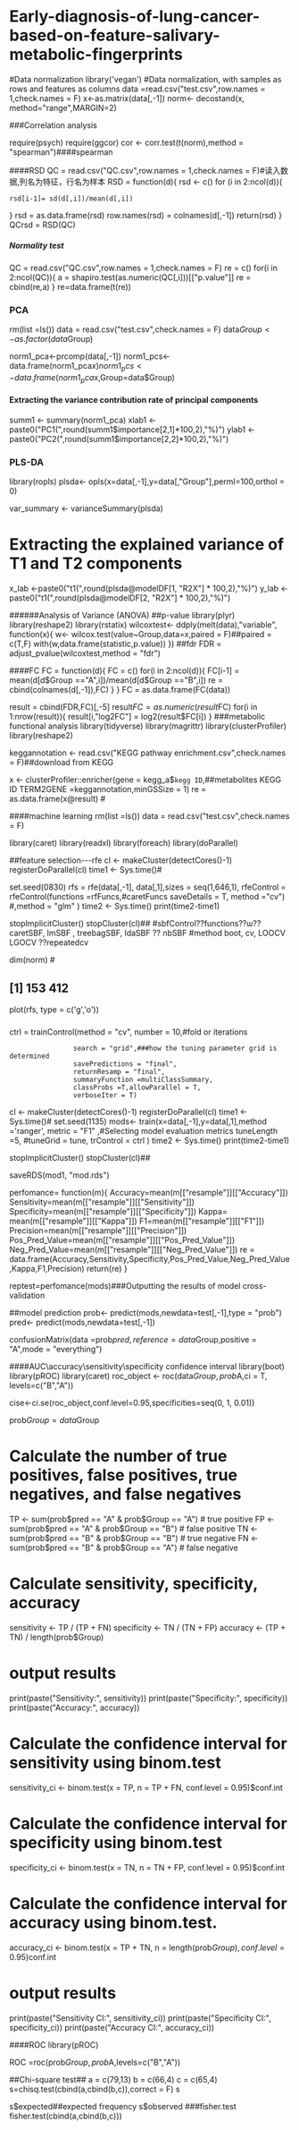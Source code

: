 # Early-diagnosis-of-lung-cancer-based-on-feature-salivary-metabolic-fingerprints

#Data normalization
library('vegan')
#Data normalization, with samples as rows and features as columns
data =read.csv("test.csv",row.names = 1,check.names = F)
x<-as.matrix(data[,-1])
norm<- decostand(x, method="range",MARGIN=2)


###Correlation analysis

require(psych)
require(ggcor)
cor <- corr.test(t(norm),method = "spearman")####spearman

####RSD
QC = read.csv("QC.csv",row.names = 1,check.names = F)#读入数据,列名为特征，行名为样本
RSD = function(d){
  rsd <- c()
  for (i in 2:ncol(d)){
    
    rsd[i-1]= sd(d[,i])/mean(d[,i])
    
  }
  rsd = as.data.frame(rsd)
  row.names(rsd) = colnames(d[,-1])
  return(rsd)
}
QCrsd = RSD(QC)


##### Normality test
QC = read.csv("QC.csv",row.names = 1,check.names = F)
re = c()
for(i in 2:ncol(QC)){
  a = shapiro.test(as.numeric(QC[,i]))[["p.value"]]
  re = cbind(re,a)
}
re=data.frame(t(re))


### PCA
rm(list =ls())
data = read.csv("test.csv",check.names = F)
data$Group<-as.factor(data$Group)

norm1_pca<-prcomp(data[,-1])
norm1_pcs<-data.frame(norm1_pca$x)
norm1_pcs<-data.frame(norm1_pca$x,Group=data$Group)
#### Extracting the variance contribution rate of principal components
summ1 <- summary(norm1_pca)
xlab1 <- paste0("PC1(",round(summ1$importance[2,1]*100,2),"%)")
ylab1 <- paste0("PC2(",round(summ1$importance[2,2]*100,2),"%)")

### PLS-DA
library(ropls)
plsda<- opls(x=data[,-1],y=data[,"Group"],permI=100,orthoI = 0)

var_summary <- varianceSummary(plsda)

# Extracting the explained variance of T1 and T2 components
x_lab <-paste0("t1(",round(plsda@modelDF[1, "R2X"] * 100,2),"%)")
y_lab <-paste0("t1(",round(plsda@modelDF[2, "R2X"] * 100,2),"%)")

######Analysis of Variance (ANOVA)
##p-value
library(plyr)
library(reshape2)
library(rstatix)
wilcoxtest<- ddply(melt(data),"variable",
                   function(x){
                     w<- wilcox.test(value~Group,data=x,paired = F)##paired = c(T,F)
                     with(w,data.frame(statistic,p.value))
                   })
##fdr
FDR = adjust_pvalue(wilcoxtest,method = "fdr")

####FC
FC = function(d){
  FC = c()
  for(i in 2:ncol(d)){
    FC[i-1] = mean(d[d$Group =="A",i])/mean(d[d$Group =="B",i])
  re = cbind(colnames(d[,-1]),FC)
  }
}
FC = as.data.frame(FC(data))  


result = cbind(FDR,FC)[,-5]
result$FC = as.numeric(result$FC)
for(i in 1:nrow(result)){
  result[i,"log2FC"] = log2(result$FC[i])
}
###metabolic functional analysis
library(tidyverse)
library(magrittr)
library(clusterProfiler)
library(reshape2)

keggannotation <- read.csv("KEGG pathway enrichment.csv",check.names = F)##download from KEGG

x <- clusterProfiler::enricher(gene = kegg_a$`kegg ID`,##metabolites KEGG ID
                               TERM2GENE =keggannotation,minGSSize = 1)
re = as.data.frame(x@result) #


####machine learning
rm(list =ls())
data = read.csv("test.csv",check.names = F)

library(caret)
library(readxl)
library(foreach)
library(doParallel)


##feature selection---rfe
cl <- makeCluster(detectCores()-1)
registerDoParallel(cl)
time1 <- Sys.time()#

set.seed(0830)
rfs = rfe(data[,-1], data[,1],sizes = seq(1,646,1),
          rfeControl = rfeControl(functions =rfFuncs,#caretFuncs
                                  saveDetails = T,
                                  method ="cv")
          #,method = "glm"
)
time2 <- Sys.time()
print(time2-time1)

stopImplicitCluster()
stopCluster(cl)##
#sbfControl??functions??ѡ??caretSBF, lmSBF , treebagSBF, ldaSBF ?? nbSBF
#method boot, cv, LOOCV  LGOCV ??repeatedcv

dim(norm) #
## [1] 153 412
plot(rfs, type = c('g','o'))


###

ctrl = trainControl(method = "cv",
                    number = 10,#fold or iterations
                    
                    search = "grid",###how the tuning parameter grid is determined
                    savePredictions = "final", 
                    returnResamp = "final",
                    summaryFunction =multiClassSummary,
                    classProbs =T,allowParallel = T,
                    verboseIter = T)

cl <- makeCluster(detectCores()-1)
registerDoParallel(cl)
time1 <- Sys.time()#
set.seed(1135)
mods<- train(x=data[,-1],y=data[,1],method ='ranger',
             metric = "F1" ,#Selecting model evaluation metrics
             tuneLength =5,
             #tuneGrid = tune,
             trControl = ctrl
)
time2 <- Sys.time()
print(time2-time1)

stopImplicitCluster()
stopCluster(cl)##

saveRDS(mod1, "mod.rds")

perfomance= function(m){
  Accuracy=mean(m[["resample"]][["Accuracy"]])
  Sensitivity=mean(m[["resample"]][["Sensitivity"]])
  Specificity=mean(m[["resample"]][["Specificity"]])
  Kappa= mean(m[["resample"]][["Kappa"]])
  F1=mean(m[["resample"]][["F1"]])
  Precision=mean(m[["resample"]][["Precision"]])
  Pos_Pred_Value=mean(m[["resample"]][["Pos_Pred_Value"]])
  Neg_Pred_Value=mean(m[["resample"]][["Neg_Pred_Value"]])
  re = data.frame(Accuracy,Sensitivity,Specificity,Pos_Pred_Value,Neg_Pred_Value,Kappa,F1,Precision)
  return(re)
}

reptest=perfomance(mods)###Outputting the results of model cross-validation

##model prediction
prob<- predict(mods,newdata=test[,-1],type = "prob")
pred<- predict(mods,newdata=test[,-1])

confusionMatrix(data =prob$pred, reference = data$Group,positive = "A",mode = "everything")


####AUC\accuracy\sensitivity\specificity confidence interval
library(boot)
library(pROC)
library(caret)
roc_object <- roc(data$Group, prob$A,ci = T, levels=c("B","A"))

cise<-ci.se(roc_object,conf.level=0.95,specificities=seq(0, 1, 0.01))

prob$Group = data$Group
# Calculate the number of true positives, false positives, true negatives, and false negatives
TP <- sum(prob$pred == "A" & prob$Group == "A")  # true positive
FP <- sum(prob$pred == "A" & prob$Group == "B")  # false positive
TN <- sum(prob$pred == "B" & prob$Group == "B")  # true negative
FN <- sum(prob$pred == "B" & prob$Group == "A")  # false negative

# Calculate sensitivity, specificity, accuracy
sensitivity <- TP / (TP + FN)
specificity <- TN / (TN + FP)
accuracy <- (TP + TN) / length(prob$Group)

# output results
print(paste("Sensitivity:", sensitivity))
print(paste("Specificity:", specificity))
print(paste("Accuracy:", accuracy))
# Calculate the confidence interval for sensitivity using binom.test
sensitivity_ci <- binom.test(x = TP, n = TP + FN, conf.level = 0.95)$conf.int
# Calculate the confidence interval for specificity using binom.test
specificity_ci <- binom.test(x = TN, n = TN + FP, conf.level = 0.95)$conf.int
# Calculate the confidence interval for accuracy using binom.test.
accuracy_ci <- binom.test(x = TP + TN, n = length(prob$Group), conf.level = 0.95)$conf.int

# output results
print(paste("Sensitivity CI:", sensitivity_ci))
print(paste("Specificity CI:", specificity_ci))
print(paste("Accuracy CI:", accuracy_ci))


####ROC
library(pROC)

ROC =roc(prob$Group,prob$A,levels=c("B","A"))


##Chi-square test##
a = c(79,13)
b = c(66,4)
c = c(65,4)
s=chisq.test(cbind(a,cbind(b,c)),correct = F)
s

s$expected##expected frequency
s$observed
###fisher.test
fisher.test(cbind(a,cbind(b,c)))



